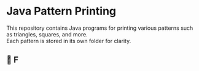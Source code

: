 # Java Pattern Printing

This repository contains Java programs for printing various patterns such as triangles, squares, and more.  
Each pattern is stored in its own folder for clarity.

## 📂 F
